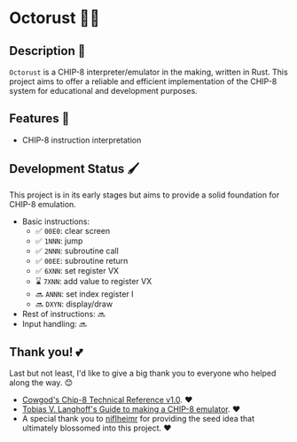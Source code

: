# Octorust 👾🦀
 
## Description 🧬

`Octorust` is a CHIP-8 interpreter/emulator in the making, written in Rust. This project aims to offer a reliable and efficient implementation of the CHIP-8 system for educational and development purposes.

## Features 💫

- CHIP-8 instruction interpretation

## Development Status 🖌️

This project is in its early stages but aims to provide a solid foundation for CHIP-8 emulation.
  - Basic instructions:
    - ✅ `00E0`: clear screen
    - ✅ `1NNN`: jump
    - ✅ `2NNN`: subroutine call
    - ✅ `00EE`: subroutine return
    - ✅ `6XNN`: set register VX
    - ⌛ `7XNN`: add value to register VX
    - 🔜 `ANNN`: set index register I
    - 🔜 `DXYN`: display/draw
  - Rest of instructions:
    🔜
  - Input handling:
    🔜

## Thank you! 💕

Last but not least, I'd like to give a big thank you to everyone who helped along the way. 😊

- [Cowgod's Chip-8 Technical Reference v1.0](http://devernay.free.fr/hacks/chip8/C8TECH10.HTM). ❤️
- [Tobias V. Langhoff's Guide to making a CHIP-8 emulator](https://tobiasvl.github.io/blog/write-a-chip-8-emulator/). ❤️
- A special thank you to [nifIheimr](https://github.com/nifIheimr) for providing the seed idea that ultimately blossomed into this project. ❤️
